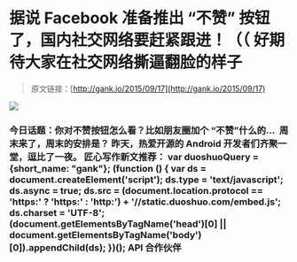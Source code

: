 # 据说 Facebook 准备推出 “不赞” 按钮了，国内社交网络要赶紧跟进！（（ 好期待大家在社交网络撕逼翻脸的样子

> 原文链接：[http://gank.io/2015/09/17](http://gank.io/2015/09/17)

![](http://ww4.sinaimg.cn/large/610dc034gw1ew5b4ri9mxj20ic0qoq4t.jpg)

### 今日话题：你对不赞按钮怎么看？比如朋友圈加个 “不赞”什么的...&nbsp;                                                                        周末来了，周末的安排是？                                                                                            昨天，热爱开源的 Android 开发者们齐聚一堂，逗比了一夜。                                                                                    匠心写作新文推荐：                                                                                var duoshuoQuery = {short_name: "gank"};    (function () {        var ds = document.createElement('script');        ds.type = 'text/javascript';        ds.async = true;        ds.src = (document.location.protocol == 'https:' ? 'https:' : 'http:') + '//static.duoshuo.com/embed.js';        ds.charset = 'UTF-8';        (document.getElementsByTagName('head')[0]        || document.getElementsByTagName('body')[0]).appendChild(ds);    })();                                API                            合作伙伴                                    


